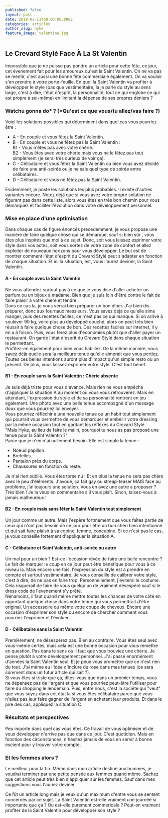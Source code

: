 ```yaml
---
published: false
layout: post
date: 2018-02-11T00:00:00.000Z
categories: articles
author_slug: hyke
feature_image: valentine.jpg
---
```

## Le Crevard Stylé Face À La St Valentin

Impossible que je ne puisse pas pondre un article pour cette fête, ce jour, cet évenement fait pour les amoureux qu'est la Saint Valentin. On ne va pas se mentir, c'est aussi une bonne fête commerciale également. On va vouloir s'en prendre à votre porte-feuille. En quoi la Saint Valentin va profiter à développer le style (pas que vestimentaire, la je parle du style au sens large, c'est à dire, l'état d'esprit, la personnalité, tout ce qui englobe ce qui est propre à soi-même) en limitant la dépense de ses propres deniers ?

### Watchu gonna do* ? (*Qu'est ce que vous/tu allez/vas faire ?)

Voici les solutions possibles qui déterminent dans quel cas vous pourriez être :

* A - En couple et vous fêtez la Saint Valentin.
* B - En couple et vous ne fêtez pas la Saint Valentin :  
B1 - Vous n'êtes pas avec votre chérie.  
B2 - Vous êtes avec votre chérie mais vous ne le fêtez pas tout simplement (je serai très curieux de voir ça).  
* C - Célibataire et vous fêtez la Saint Valentin ou bien vous avez décidé de faire une anti-soirée ou je ne sais quel type de soirée entre célibataires.
* D - Célibataire et vous ne fêtez pas la Saint Valentin.

Evidemment, je poste les solutions les plus probables. Il existe d'autres variantes encore. Notez déjà que si vous avez votre propre solution ne figurant pas dans cette liste, alors vous êtes en très bon chemin pour vous démarquez et faciliter l'évolution dans votre développement personnel.

### Mise en place d'une optimisation

Dans chaque cas de figure énoncés precedemment, je vous propose une manière de faire quelque chose qui se démarque, sauf si bien sûr , vous êtes plus inspirés que moi à ce sujet. Donc, soit vous laissez exprimer votre style dans vos actes, soit vous sortez de votre zone de confort et allez exploiter de nouveaux horizons pour vous développer. Le but est de montrer comment l'état d'esprit du Crevard Stylé peut s'adapter en fonction de chaque situation. Et ici la situation, est, vous l'aurez deviner, la Saint Valentin.

#### A - En couple avec la Saint Valentin

Ne vous attendez surtout pas à ce que je vous dise d'aller acheter un parfum ou un bijoux à madame. Bien que je suis loin d'être contre le fait de faire plaisir à votre chère et tendre.  
Dans ce cas la, je vous verrai bien préparer un bon dîner. J'ai bien dis préparer, donc aux fournaux messieurs. Vous savez déjà ce qu'elle aime manger, puis des recettes faciles, ce n'est pas ce qui manque. Si on arrive à soulever 90 kg, voire plus au developpé couché, alors on peut très bien réussir à faire quelque chose de bon. Des recettes faciles sur internet, il y en a à foison. Puis, vous ferez plus d'économies plutôt que d'aller payer un restaurant. On garde l'état d'esprit du Crevard Stylé dans chaque situation le permettant.  
Profitez-en également pour bien vous habillez. De la même manière, vous savez déjà quelle sera la meilleure tenue qu'elle aimerait que vous portiez.  
Toutes ces belles intentions auront plus d'impact qu'un simple resto ou un présent. De plus, vous laissez exprimer votre style. C'est tout bénef.

#### B1 - En couple sans la Saint Valentin : Chérie absente 

Je suis déjà triste pour vous d'avance. Mais rien ne vous empêche d'appliquer la situation A au moment où vous vous retrouverez. Mais en attendant, l'expression du style et de sa personnalité rentrent en jeu également. Une photo avec une belle tenue accompagné d'un message doux que vous pourriez lui envoyer.  
Vous pourriez réfléchir à une nouvelle tenue ou un habit tout simplement qui pourrait vous permettre de vous démarquer et embellir votre dressing par la même occasion tout en gardant les réflèxes du Crevard Stylé.  
"Mais Hyke, au lieu de faire le malin, pourquoi tu nous as pas proposé une tenue pour la Saint Valentin ?"  
Parce que je n'en n'ai nullement besoin. Elle est simple la tenue :  
* Noeud papillon.
* Bretelles.
* Pantalon près du corps.
* Chaussures en fonction du reste.

Je n'ai rien oublié. Vous êtes torse nu ! Et en plus la tenue ne sera pas chère avec le peu d'éléments. J'avoue, ça fait gay ou streap-teaser MAIS face au problème, j'ai toujours une solution. Vous en avez une autre à proposer ? Très bien ! Je la veux en commentaire s'il vous plaît. Sinon, taisez-vous à jamais malheureux !

#### B2 - En couple mais sans fêter la Saint Valentin tout simplement

Un jour comme un autre. Mais j'espère fortmement que vous faîtes partie de ceux qui n'ont pas besoin de ce jour pour être un bon chéri bien intentionné et qui sait faire plaisir à sa copine, femme, concubine. Si ce n'est pas le cas, je vous conseille fortement d'appliquer la situation A.

#### C - Célibataire et Saint Valentin, anti-soirée ou autre

Un mal pour un bien ? Est-ce l'occasion rêvée de faire une belle rencontre ? Le fait de marquer le coup en ce jour peut être bénéfique pour vous à ce niveau la. Mais encore une fois, l'expression du style est à prendre en compte et surtout vestimentaire. Je vous conseille de calibrer votre style, c'est à dire, de ne pas en faire trop. Personnellement, j'éviterai le costume. Cela risquerait de faire de vous quelqu'un de vraiment désespéré sauf si le dress code de l'evenement s'y prête.  
Nénamoins, il faut quand même mettre toutes les chances de votre côté en apportant quelque chose dans votre tenue qui vous permettrait d'être original. Un accessoire ou même votre coupe de cheveux. Encore une occasion d'exprimer son style ou encore de chercher comment vous pourriez l'exprimer et l'évoluer.

#### D - Célibataire sans la Saint Valentin

Premièrement, ne désespérez pas. Bien au contraire. Vous êtes seul avec vous-même certes, mais cela est une bonne occasion pour vous remettre en question. Pas dans le sens où il faut que vous trouviez une chérie. Je pense plutôt à votre développement personnel. J'ai passé enormément d'années la Saint Valentin seul. Et je peux vous promettre que ce n'est rien du tout. J'ai même eu l'idée d'inclure du rose dans mes tenues (ce sera sûrement dans un futur article qui sait ?).  
Si vous êtes si triste que ça, dîtes-vous que dans un premier temps, vous ne dépensez pas de l'argent et que vous pourriez peut-être l'utiliser pour faire du shopping le lendemain. Puis, entre nous, c'est la société qui "veut" que vous soyez dans cet état la si vous êtes célibataire parce que vous n'allez pas leur faire gagner de l'argent en achetant leur produits. Et dans le pire des cas, appliquez la situation C.

### Résultats et perspectives

Peu importe dans quel cas vous êtes. Ce travail de vous optimiser et de vous développer n'arrive pas que dans ce jour. C'est quotidien. Mais en fonction des circonstances, n'hésitez jamais de vous en servir à bonne escient pour y trouver votre compte.

### Et les femmes alors ?

Le meilleur pour la fin. Même dans mon article destiné aux hommes, je voudrai terminer par une petite pensée aux femmes quand même. Sachez que cet article peut très bien s'appliquer sur les femmes. Sauf dans mes suggestions vous l'auriez deviner.

Ce fût un article long mais je veux qu'un maximum d'entre vous se sentent concernés par ce sujet. La Saint Valentin est-elle vraiment une journée si importante que ça ? Ou est-elle purement commericale ? Peut-on vraiment profiter de la Saint Valentin pour développer son style ?